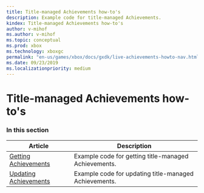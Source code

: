 ```yaml
---
title: Title-managed Achievements how-to's
description: Example code for title-managed Achievements.
kindex: Title-managed Achievements how-to's
author: v-mihof
ms.author: v-mihof
ms.topic: conceptual
ms.prod: xbox
ms.technology: xboxgc
permalink: "en-us/games/xbox/docs/gxdk/live-achievements-howto-nav.html"
ms.date: 09/23/2019
ms.localizationpriority: medium
---
```


# Title-managed Achievements how-to's


### In this section

| Article | Description |
|---------|-------------|
| [Getting Achievements](live-how-to-get-achievements.md) | Example code for getting title-managed Achievements. |
| [Updating Achievements](live-how-to-update-achievements.md) | Example code for updating title-managed Achievements. |
